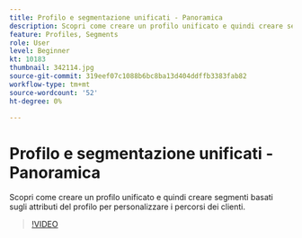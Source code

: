 ```yaml
---
title: Profilo e segmentazione unificati - Panoramica
description: Scopri come creare un profilo unificato e quindi creare segmenti basati sugli attributi del profilo per personalizzare i percorsi dei clienti.
feature: Profiles, Segments
role: User
level: Beginner
kt: 10183
thumbnail: 342114.jpg
source-git-commit: 319eef07c1088b6bc8ba13d404ddffb3383fab82
workflow-type: tm+mt
source-wordcount: '52'
ht-degree: 0%

---
```



# Profilo e segmentazione unificati - Panoramica

Scopri come creare un profilo unificato e quindi creare segmenti basati sugli attributi del profilo per personalizzare i percorsi dei clienti.

>[!VIDEO](https://video.tv.adobe.com/v/342114?quality=12&learn=on)
